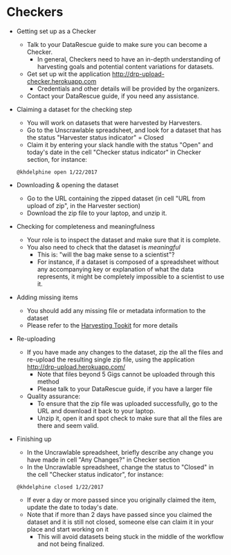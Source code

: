 

# Checkers

- Getting set up as a Checker
  - Talk to your DataRescue guide to make sure you can become a Checker.
    - In general, Checkers need to have an in-depth understanding of harvesting goals and potential content variations for datasets.
  - Get set up wit the application http://drp-upload-checker.herokuapp.com
    - Credentials and other details will be provided by the organizers.
  - Contact your DataRescue guide, if you need any assistance.

- Claiming a dataset for the checking step 
  - You will work on datasets that were harvested by Harvesters. 
  - Go to the Unscrawlable spreadsheet, and look for a dataset that has the status "Harvester status indicator" = Closed
  - Claim it by entering your slack handle with the status "Open" and today's date in the cell "Checker status indicator" in Checker section, for instance: 
  ```
  @khdelphine open 1/22/2017
  ```
  
- Downloading & opening the dataset
  - Go to the URL containing the zipped dataset (in cell "URL from upload of zip", in the Harvester section) 
  - Download the zip file to your laptop, and unzip it.

- Checking for completeness and meaningfulness
  - Your role is to inspect the dataset and make sure that it is complete.
  - You also need to check that the dataset is *meaningful* 
    - This is: "will the bag make sense to a scientist"? 
    - For instance, if a dataset is composed of a spreadsheet without any accompanying key or explanation of what the data represents, it might be completely impossible to a scientist to use it.
   
- Adding missing items
  - You should add any missing file or metadata information to the dataset
  - Please refer to the [Harvesting Tookit](https://github.com/datarefugephilly/workflow/tree/FinalizeRemote-Delphine/harvesting-toolkit) for more details
 
- Re-uploading
  - If you have made any changes to the dataset, zip the all the files and re-upload the resulting single zip file, using the application http://drp-upload.herokuapp.com/
    -  Note that files beyond 5 Gigs cannot be uploaded through this method
      - Please talk to your DataRescue guide, if you have a larger file
  - Quality assurance: 
    - To ensure that the zip file was uploaded successfully, go to the URL and download it back to your laptop. 
    - Unzip it, open it and spot check to make sure that all the files are there and seem valid.
  
- Finishing up
  - In the Uncrawlable spreadsheet, briefly describe any change you have made in cell "Any Changes?" in Checker section
  - In the Uncrawlable spreadsheet, change the status to "Closed" in the cell "Checker status indicator", for instance: 
  ```
  @khdelphine closed 1/22/2017
  ```
    - If ever a day or more passed  since you originally claimed the item, update the date to today's date. 
    - Note that if more than 2 days have passed since you claimed the dataset and it is still not closed, someone else can claim it in your place and start working on it
      - This will avoid datasets being stuck in the middle of the workflow and not being finalized.
